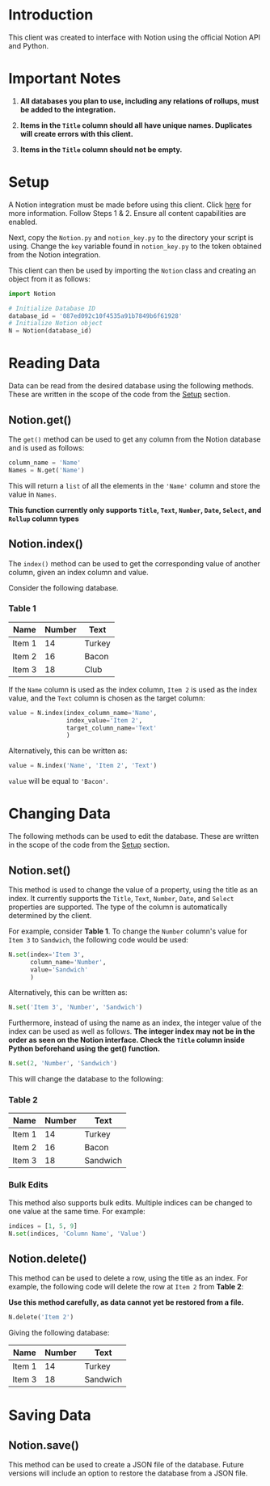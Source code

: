 # Introduction

This client was created to interface with Notion using the official Notion API and Python.

# Important Notes


1. **All databases you plan to use, including any relations of rollups, must be added to the integration.**

2. **Items in the `Title` column should all have unique names. Duplicates will create errors with this client.**

3. **Items in the `Title` column should not be empty.**

# Setup

A Notion integration must be made before using this client. Click [here](https://developers.notion.com/docs/getting-started) for more information. 
Follow Steps 1 & 2. Ensure all content capabilities are enabled.

Next, copy the `Notion.py` and `notion_key.py` to the directory your script is using.
Change the `key` variable found in `notion_key.py` to the token obtained from the Notion integration.

This client can then be used by importing the `Notion` class and creating an object from it as follows:

```python
import Notion

# Initialize Database ID
database_id = '087ed092c10f4535a91b7849b6f61928'
# Initialize Notion object 
N = Notion(database_id)
```

# Reading Data

Data can be read from the desired database using the following methods. 
These are written in the scope of the code from the [Setup](#Setup) section.

## Notion.get()

The `get()` method can be used to get any column from the Notion database and is used as follows:

```python
column_name = 'Name'
Names = N.get('Name')
```

This will return a `list` of all the elements in the `'Name'` column and store the value in `Names`.

**This function currently only supports `Title`, `Text`, `Number`, `Date`, `Select`, and `Rollup` column types**

## Notion.index()

The `index()` method can be used to get the corresponding value of another column, given an index column and value.

Consider the following database.

### Table 1

| Name   | Number | Text   |
|--------|--------|--------|
| Item 1 | 14     | Turkey |
| Item 2 | 16     | Bacon  |
| Item 3 | 18     | Club   |

If the `Name` column is used as the index column, `Item 2` is used as the index value, and the `Text` column is chosen as the target column:

```python
value = N.index(index_column_name='Name', 
                index_value='Item 2', 
                target_column_name='Text'
                )
```
Alternatively, this can be written as:
```python
value = N.index('Name', 'Item 2', 'Text')
```

`value` will be equal to `'Bacon'`.

# Changing Data

The following methods can be used to edit the database. 
These are written in the scope of the code from the [Setup](#Setup) section.

## Notion.set()

This method is used to change the value of a property, using the title as an index. It currently supports the `Title`, `Text`, `Number`, `Date`, and `Select` properties are supported. 
The type of the column is automatically determined by the client.

For example, consider **Table 1**. To change the `Number` column's value for `Item 3` to `Sandwich`, the following code would be used:

```python
N.set(index='Item 3',
      column_name='Number',
      value='Sandwich'
      )
```

Alternatively, this can be written as:

```python
N.set('Item 3', 'Number', 'Sandwich')
```

Furthermore, instead of using the name as an index, the integer value of the index can be used as well as follows. **The integer index may not be in the order as seen on the Notion interface. Check the `Title` column inside Python beforehand using the get() function.**
```python
N.set(2, 'Number', 'Sandwich')
```

This will change the database to the following:

### Table 2

| Name   | Number | Text     |
|--------|--------|----------|
| Item 1 | 14     | Turkey   |
| Item 2 | 16     | Bacon    |
| Item 3 | 18     | Sandwich |

### Bulk Edits

This method also supports bulk edits. Multiple indices can be changed to one value at the same time. For example:

```python
indices = [1, 5, 9]
N.set(indices, 'Column Name', 'Value')
```


## Notion.delete()

This method can be used to delete a row, using the title as an index. 
For example, the following code will delete the row at `Item 2` from **Table 2**:

**Use this method carefully, as data cannot yet be restored from a file.**

```python
N.delete('Item 2')
```

Giving the following database:

| Name   | Number | Text     |
|--------|--------|----------|
| Item 1 | 14     | Turkey   |
| Item 3 | 18     | Sandwich |

# Saving Data

## Notion.save()

This method can be used to create a JSON file of the database. 
Future versions will include an option to restore the database from a JSON file.